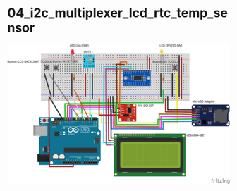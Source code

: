 # 04_i2c_multiplexer_lcd_rtc_temp_sensor

![Visualization breadboard](./res/breadboard_04_i2c_multiplexer_lcd_rtc_temp_sensor.svg)
